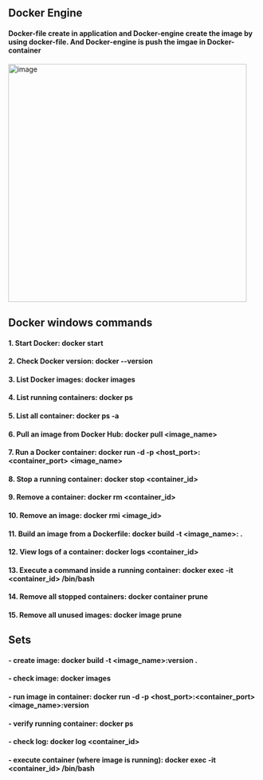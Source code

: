 ## Docker Engine

#### Docker-file create in application and Docker-engine create the image by using docker-file. And Docker-engine is push the imgae in Docker-container

<img width="478" alt="image" src="https://github.com/user-attachments/assets/753326a8-4ef3-4882-a7a1-0df64f8d0bae">

## Docker windows commands
#### 1. Start Docker:    docker start
#### 2. Check Docker version:    docker --version
#### 3. List Docker images:    docker images
#### 4. List running containers:    docker ps
#### 5. List all container:    docker ps -a
#### 6. Pull an image from Docker Hub:    docker pull <image_name>
#### 7. Run a Docker container:    docker run -d -p <host_port>:<container_port> <image_name>
#### 8. Stop a running container:    docker stop <container_id>
#### 9. Remove a container:    docker rm <container_id>
#### 10. Remove an image:    docker rmi <image_id>
#### 11. Build an image from a Dockerfile:    docker build -t <image_name>:<version> .
#### 12. View logs of a container:    docker logs <container_id>
#### 13. Execute a command inside a running container:    docker exec -it <container_id> /bin/bash
#### 14. Remove all stopped containers:    docker container prune
#### 15. Remove all unused images:    docker image prune


## Sets
#### - create image:  docker build -t <image_name>:version .
#### - check image: docker images
#### - run image in container: docker run -d -p <host_port>:<container_port> <image_name>:version
#### - verify running container: docker ps
#### - check log: docker log <container_id>
#### - execute container (where image is running): docker exec -it <container_id> /bin/bash
